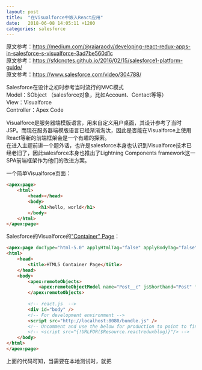 ```yaml
---
layout: post
title:  "在Visualforce中嵌入React应用"
date:   2018-06-08 14:05:11 +1200
categories: salesforce
---
```

原文参考：https://medium.com/@rajaraodv/developing-react-redux-apps-in-salesforce-s-visualforce-3ad7be560d1c  
原文参考：https://sfdcnotes.github.io/2016/02/15/salesforce1-platform-guide/  
原文参考：https://www.salesforce.com/video/304788/  

Salesforce在设计之初时参考当时流行的MVC模式  
Model：SObject （salesforce对象，比如Account、Contact等等）  
View：Visualforce  
Controller：Apex Code  

Visualforce是服务器端模版语言，用来自定义用户桌面，其设计参考了当时JSP。而现在服务器端模版语言已经渐渐淘汰，因此是否能在Visualforce上使用React等新的前端框架会是一个有趣的探索。  
在进入主题前讲一个题外话，也许是salesforce本身也认识到Visualforce技术已经老旧了，因此salesforce本身也推出了Lightning Components framework这一SPA前端框架作为他们的改进方案。  

一个简单Visualforce页面：
```html
<apex:page>
    <html>
        <head></head>
        <body>
            <h1>hello, world</h1>
        </body>
    </html>
</apex:page>
```

Salesforce的Visualforce的["Container" Page](https://developer.salesforce.com/docs/atlas.en-us.214.0.pages.meta/pages/pages_html_container_page.htm)：
```html
<apex:page docType="html-5.0" applyHtmlTag="false" applyBodyTag="false" showHeader="false" sidebar="false" standardStylesheets="false" title="Container Page">
<html>
    <head>
        <title>HTML5 Container Page</title>
    </head>
    <body>
        <apex:remoteObjects>
            <apex:remoteObjectModel name="Post__c" jsShorthand="Post" fields="Id, Name, Categories__c, Content__c" />
        </apex:remoteObjects>
    
        <!-- react.js  -->
        <div id="body" />
        <!-- For development environment -->
        <script src="http://localhost:8080/bundle.js" />
        <!-- Uncomment and use the below for production to point to final static resource "reactreduxblog"(bundle.js) -->
        <!-- <script src="{!URLFOR($Resource.reactreduxblog)}"/> -->
    </body>
</html>
</apex:page>
```

上面的代码可知，当需要在本地测试时，就把<script src="http://localhost:8080/bundle.js"/>的注释去掉并注释掉<script src="{!URLFOR($Resource.reactreduxblog)}"/>即可。每次本地改动代码后，react server（webpack和axpress）会重编译并生成新的bundle.js，刷新你的salesforce app页面即可看到更新。  

如果你的React应用需要Ajax请求动作，则要使用[Visualforce Remote Objects](https://developer.salesforce.com/docs/atlas.en-us.pages.meta/pages/pages_remote_objects_example_simple.htm)，即上面的```<apex:remoteObjects>...</apex:remoteObjects>```  


未完待续...
